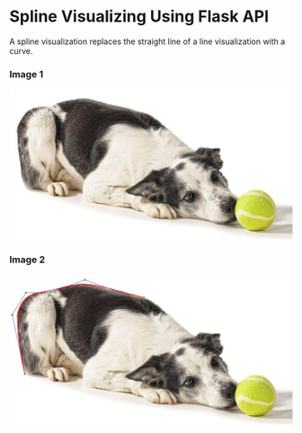# Spline Visualizing Using Flask API
A spline visualization replaces the straight line of a line visualization with a curve.


### Image 1
<div align="center">
    <img src="/dog.jpg">
</div>


### Image 2
<div align="center">
    <img src="/result.jpg">
</div>
